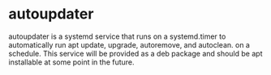 # autoupdater
autoupdater is a systemd service that runs on a systemd.timer to automatically run apt update, upgrade, autoremove, and autoclean. on a schedule. This service will be provided as a deb package and should be apt installable at some point in the future.

